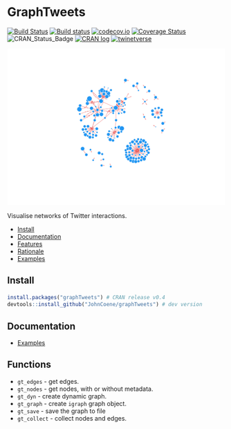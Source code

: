 # GraphTweets

[![Build Status](https://travis-ci.org/JohnCoene/graphTweets.svg?branch=master)](https://travis-ci.org/JohnCoene/graphTweets)
[![Build status](https://ci.appveyor.com/api/projects/status/t37a595yg5eb2sx6/branch/master?svg=true)](https://ci.appveyor.com/project/JohnCoene/graphtweets/branch/master)
[![codecov.io](https://codecov.io/github/JohnCoene/graphTweets/coverage.svg?branch=master)](https://codecov.io/github/JohnCoene/graphTweets?branch=master)
[![Coverage Status](https://coveralls.io/repos/github/JohnCoene/graphTweets/badge.svg?branch=master)](https://coveralls.io/github/JohnCoene/graphTweets?branch=master)
![CRAN_Status_Badge](http://www.r-pkg.org/badges/version/graphTweets)
[![CRAN log](http://cranlogs.r-pkg.org/badges/grand-total/graphTweets)](http://cranlogs.r-pkg.org/badges/graphTweets)
[![twinetverse](https://img.shields.io/badge/twinetverse-0.0.2-yellow.svg)](http://twinetverse.john-coene.com/)

![](https://raw.githubusercontent.com/JohnCoene/projects/master/img/graphTweets.png)

Visualise networks of Twitter interactions.

* [Install](#install)
* [Documentation](#documentation)
* [Features](#features)
* [Rationale](#rationale)
* [Examples](#examples)

## Install

```R
install.packages("graphTweets") # CRAN release v0.4
devtools::install_github("JohnCoene/graphTweets") # dev version
```

## Documentation 

* [Examples](http://graphtweets.john-coene.com/)

## Functions

- `gt_edges` - get edges.
- `gt_nodes` - get nodes, with or without metadata.
- `gt_dyn` - create dynamic graph.
- `gt_graph` - create `igraph` graph object.
- `gt_save` - save the graph to file
- `gt_collect` - collect nodes and edges.
